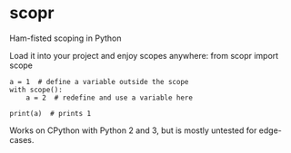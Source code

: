 # scopr
Ham-fisted scoping in Python

Load it into your project and enjoy scopes anywhere:
    from scopr import scope

    a = 1  # define a variable outside the scope
    with scope():
        a = 2  # redefine and use a variable here

    print(a)  # prints 1


Works on CPython with Python 2 and 3, but is mostly untested for edge-cases.
